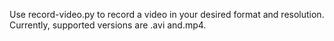 Use record-video.py to record a video in your desired format and resolution.<br />
Currently, supported versions are .avi and.mp4.

